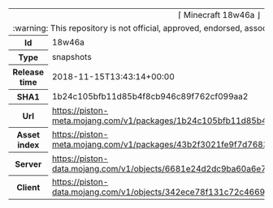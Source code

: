 <html><table>
<tr><td colspan="2" align="center"><img width="0" height="0"><br/>⌈ Minecraft 18w46a ⌋<br/><img width="0" height="0"></td></tr>
<tr><td colspan="2" align="center"><img width="0" height="0"><br/>
:warning: This repository is not official, approved, endorsed, associated or connected with Mojang :warning:
<br/><img width="0" height="0"></td></tr>
<tr><th>Id</th><td>18w46a</td></tr>
<tr><th>Type</th><td>snapshots</td></tr>
<tr><th>Release time</th><td>2018-11-15T13:43:14+00:00</td></tr>
<tr><th>SHA1</th><td>1b24c105bfb11d85b4f8cb946c89f762cf099aa2</td></tr>
<tr><th>Url</th><td><a href="https://piston-meta.mojang.com/v1/packages/1b24c105bfb11d85b4f8cb946c89f762cf099aa2/18w46a.json">https://piston-meta.mojang.com/v1/packages/1b24c105bfb11d85b4f8cb946c89f762cf099aa2/18w46a.json</a></td></tr>
<tr><th>Asset index</th><td><a href="https://piston-meta.mojang.com/v1/packages/43b2f3021fe9f7d768378de95538e22da3ee8301/1.14.json">https://piston-meta.mojang.com/v1/packages/43b2f3021fe9f7d768378de95538e22da3ee8301/1.14.json</a></td></tr>
<tr><th>Server</th><td><a href="https://piston-data.mojang.com/v1/objects/6681e24d2dc9ba60a6e7d1fbbf25b2af70ff9d1c/server.jar">https://piston-data.mojang.com/v1/objects/6681e24d2dc9ba60a6e7d1fbbf25b2af70ff9d1c/server.jar</a></td></tr>
<tr><th>Client</th><td><a href="https://piston-data.mojang.com/v1/objects/342ece78f131c72c4669c9aa27a7be542b911171/client.jar">https://piston-data.mojang.com/v1/objects/342ece78f131c72c4669c9aa27a7be542b911171/client.jar</a></td></tr>
</table></html>